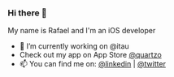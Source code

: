 ### Hi there 👋

My name is Rafael and I'm an iOS developer

- 🔭 I’m currently working on @itau
- Check out my app on App Store [@quartzo](https://apps.apple.com/us/app/quartzo-controle-de-despesa/id6446209514)
- 📫 You can find me on: [@linkedin](https://www.linkedin.com/in/rafaramosdev/) | [@twitter](https://twitter.com/rafaelsfelip)
<!--- 😆 I'm trying resolve some programing logic problems on [@codewars](https://www.codewars.com/users/rafaelcrz/completed)
<!-- 😆 I'm building a channel on Twitch to share my learning [@twitch](https://www.twitch.tv/tchallacode)
- 🌱 I’m currently learning Swift, SwiftUI, Flutter and Clojure (to practice algorithms and functional logics)
- ✌️ Pronouns: ele/he  -->
